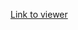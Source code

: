 [Link to viewer](https://nbviewer.org/github/kbzunder/Yandex_Practicum_Projects_DA/blob/main/project_14_visualization.ipynb)
